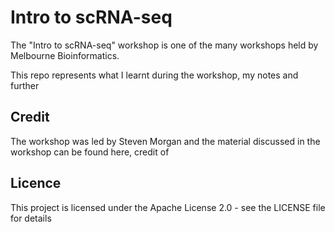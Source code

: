 # Intro to scRNA-seq

The "Intro to scRNA-seq" workshop is one of the many workshops held by Melbourne
Bioinformatics.

This repo represents what I learnt during the workshop, my notes and further  

## Credit

The workshop was led by Steven Morgan and the material discussed in the workshop
can be found here, credit of 


## Licence
This project is licensed under the Apache License 2.0 - see the LICENSE file for
details
